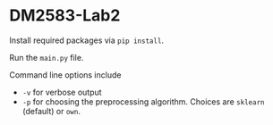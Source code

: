 # DM2583-Lab2

Install required packages via `pip install`.

Run the `main.py` file. 

Command line options include

* `-v` for verbose output 
* `-p` for choosing the preprocessing algorithm. Choices are `sklearn` (default) or `own`.
